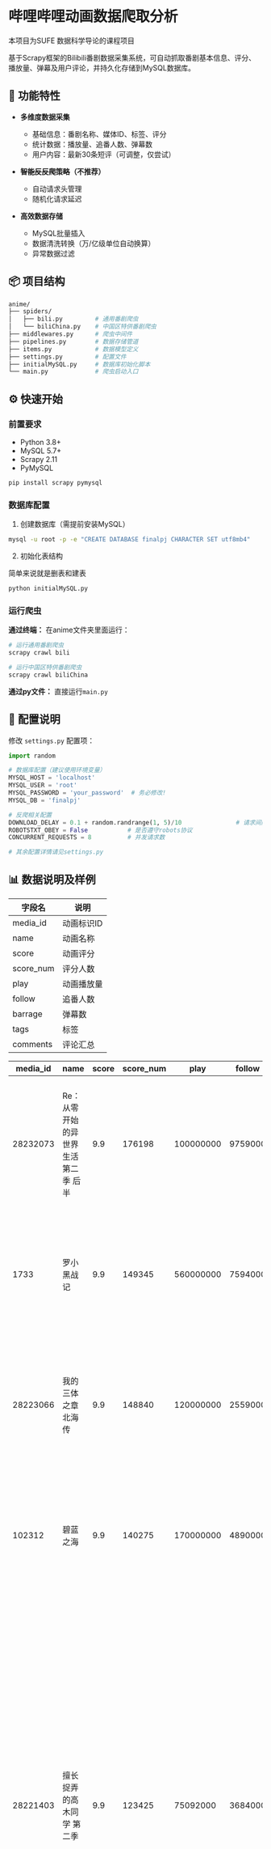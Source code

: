# 哔哩哔哩动画数据爬取分析
本项目为SUFE 数据科学导论的课程项目

基于Scrapy框架的Bilibili番剧数据采集系统，可自动抓取番剧基本信息、评分、播放量、弹幕及用户评论，并持久化存储到MySQL数据库。
## 🚀 功能特性

- **多维度数据采集**
  - 基础信息：番剧名称、媒体ID、标签、评分
  - 统计数据：播放量、追番人数、弹幕数
  - 用户内容：最新30条短评（可调整，仅尝试）

- **~~智能反反爬策略~~（不推荐）**
  - 自动请求头管理
  - 随机化请求延迟

- **高效数据存储**
  - MySQL批量插入
  - 数据清洗转换（万/亿级单位自动换算）
  - 异常数据过滤

## 📦 项目结构

```bash
anime/
├── spiders/
│   ├── bili.py         # 通用番剧爬虫
│   └── biliChina.py    # 中国区特供番剧爬虫
├── middlewares.py      # 爬虫中间件
├── pipelines.py        # 数据存储管道
├── items.py            # 数据模型定义
├── settings.py         # 配置文件
├── initialMySQL.py     # 数据库初始化脚本
└── main.py             # 爬虫启动入口
```

## ⚙️ 快速开始

### 前置要求

- Python 3.8+
- MySQL 5.7+
- Scrapy 2.11
- PyMySQL 

```bash
pip install scrapy pymysql
```

### 数据库配置

1. 创建数据库（需提前安装MySQL）
```bash
mysql -u root -p -e "CREATE DATABASE finalpj CHARACTER SET utf8mb4"
```

2. 初始化表结构

简单来说就是删表和建表

```bash
python initialMySQL.py
```

### 运行爬虫
**通过终端：** 在anime文件夹里面运行：
```bash
# 运行通用番剧爬虫
scrapy crawl bili

# 运行中国区特供番剧爬虫
scrapy crawl biliChina
```
**通过py文件：**
直接运行`main.py`
## 🔧 配置说明

修改 `settings.py` 配置项：
```python
import random

# 数据库配置（建议使用环境变量）
MYSQL_HOST = 'localhost'
MYSQL_USER = 'root'
MYSQL_PASSWORD = 'your_password'  # 务必修改!
MYSQL_DB = 'finalpj'

# 反爬相关配置
DOWNLOAD_DELAY = 0.1 + random.randrange(1, 5)/10               # 请求间隔(秒)
ROBOTSTXT_OBEY = False           # 是否遵守robots协议
CONCURRENT_REQUESTS = 8          # 并发请求数

# 其余配置详情请见settings.py
```

## 📊 数据说明及样例

| 字段名     | 说明               |
|-----------|-------------------|
| media_id  | 动画标识ID         |
| name      | 动画名称           |
| score     | 动画评分           |
| score_num | 评分人数           |
| play      | 动画播放量         |
| follow    | 追番人数           |
| barrage   | 弹幕数             |
| tags      | 标签               |
| comments  | 评论汇总           |

| media_id | name         | score | score_num | play    | follow  | barrage | tags               |comments|
|----------|--------------|-------|-----------|---------|---------|---------|--------------------|--------|
| 28232073  | Re：从零开始的异世界生活 第二季 后半 | 9.9  | 176198    | 100000000  | 9759000 | 1158000 | 小说改,穿越,奇幻,冒险     | 2023年3月25日从零开始的异世界生活 第三季 宣布制作！,第三季什么时候出啊啊啊,神作,9.9！！！！,123,值,1,1,无敌,优质动漫,我爱 爱蜜莉雅,好,好刀,從9.8变9.9，B站最高的9.9,无敌，永远的re zero,好... |
| 1733      | 罗小黑战记                  | 9.9  | 149345    | 560000000  | 7594000 | 2712000 | 原创,热血,萌系,治愈       | 自从看了这个动漫，也不抽烟不喝酒每天早睡早起。就为了能活过作者。,每一次更新播放量都会激增，为什么呢？因为大家都会选择从头再来一遍，也不一定是因为热爱，主要是前边剧情都忘...                         |
| 28223066  | 我的三体之章北海传          | 9.9  | 148840    | 120000000  | 2559000 | 1120000 | 小说改,科幻               | 神了，真的越来越好了,我翻了五分钟没翻出一个五星以下的，谁能告诉我9.9怎么来的？谁是叛徒？,艺画开天的三体想拍的好，首先就要越过这座大山。……………………果然，就还原度、配音...                       |
| 102312    | 碧蓝之海                    | 9.9  | 140275    | 170000000  | 4890000 | 1090000 | 社团,漫画改,搞笑,运动     | 有一说二，我要第二季,出第二季，我就去看那个说出第二季去裸奔的人（doge）,这番要是出第二季，我裸奔御通,我要第二季我要第二季我要第二季我要第二季,感谢此番，体脂笑没了,下一季,好...                   |
| 28221403  | 擅长捉弄的高木同学 第二季  | 9.9  | 123425    | 75092000   | 3684000 | 1760000 | 漫画改,恋爱,校园,搞笑     | 一人血书出第三季,。。嗯。你们懂得。。。一个19的蓝孩纸躺在床上傻笑的看着。。。和我差不多的举个手,我就想知道，这0.1分是谁扣的。,。,高木与西片的校园日常，如芦柑和罗勒的混合果酱，里面加了大量的糖。没有要推的主线，没有要解决的任务，我们只在生活的中期待下一个美好的小故事。,甜甜甜！,不喜欢,补个评分，我永远喜欢高木！,无敌,甜到掉牙了,吃糖喽,最喜欢的情侣之一,齁死我了,神中神,好耶！,真的太喜欢啦,酸酸甜甜的,我的一切幻想,好看,真的好看,真係神作,好！,太棒了,美好的初中生的暧昧，是会令人会心一笑的好番,神！,我心中最无敌的纯爱！,当赏,真美好啊！,神作，可惜完结了，还可以看漫画,满混满混，必须满昏，谁不打满昏看不起 |

## ⚠️ 注意事项

1. **合法合规使用**
   - 请遵守Bilibili的[Robots协议](https://www.bilibili.com/robots.txt)
   - 控制请求频率（建议>1秒/请求）
   - 禁止用于商业用途或大规模抓取

2. **数据安全**
   ```python
   # 敏感信息建议通过环境变量配置
   import os
   MYSQL_PASSWORD = os.getenv('MYSQL_PWD')  # 更安全的配置方式
   ```

3. **性能优化**
   - 启用AutoThrottle扩展（`settings.py`中取消注释相关配置）
   - 建议使用Redis实现分布式爬取

## 🤝 参与贡献

欢迎提交Issue或Pull Request：
1. Fork本仓库
2. 创建特性分支 (`git checkout -b feature/improvement`)
3. 提交修改 (`git commit -m 'Add some feature'`)
4. 推送分支 (`git push origin feature/improvement`)
5. 新建Pull Request


